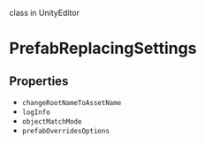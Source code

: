 class in UnityEditor
# PrefabReplacingSettings

## Properties
- `changeRootNameToAssetName`
- `logInfo`
- `objectMatchMode`
- `prefabOverridesOptions`
